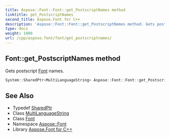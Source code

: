 ```yaml
---
title: Aspose::Font::Font::get_PostscriptNames method
linktitle: get_PostscriptNames
second_title: Aspose.Font for C++
description: 'Aspose::Font::Font::get_PostscriptNames method. Gets postscript Font names in C++.'
type: docs
weight: 1000
url: /cpp/aspose.font/font/get_postscriptnames/
---
```

## Font::get_PostscriptNames method


Gets postscript [Font](../) names.

```cpp
System::SharedPtr<MultiLanguageString> Aspose::Font::Font::get_PostscriptNames() override=0
```

## See Also

* Typedef [SharedPtr](../../../system/sharedptr/)
* Class [MultiLanguageString](../../multilanguagestring/)
* Class [Font](../)
* Namespace [Aspose::Font](../../)
* Library [Aspose.Font for C++](../../../)
